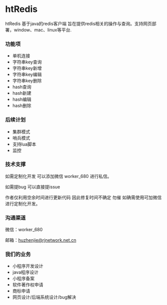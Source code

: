 # htRedis
htRedis 基于java的redis客户端 旨在提供redis相关的操作与查询。支持网页部署，window、mac、linux等平台.
### 功能项
+ 单机连接
+ 字符串key查询
+ 字符串key新增
+ 字符串key编辑
+ 字符串key删除
+ hash查询
+ hash新建
+ hash编辑
+ hash删除

### 后续计划
+ 集群模式
+ 哨兵模式
+ 支持lua脚本
+ 监控


### 技术支撑
如需定制化开发 可以添加微信 worker_680 进行私信。

如需提bug 可以直接提issue

作者仅利用空余时间进行更新代码 因此修复时间不确定 勿催 如确需使用可加微信进行定制化开发。

### 沟通渠道
微信：worker_680

邮箱：huzhenjie@rjnetwork.net.cn

### 我们的业务
+ 小程序开发设计
+ java程序设计
+ 小程序备案
+ 软件著作权申请
+ 商标申请
+ 网页设计/后端系统设计/bug解决
